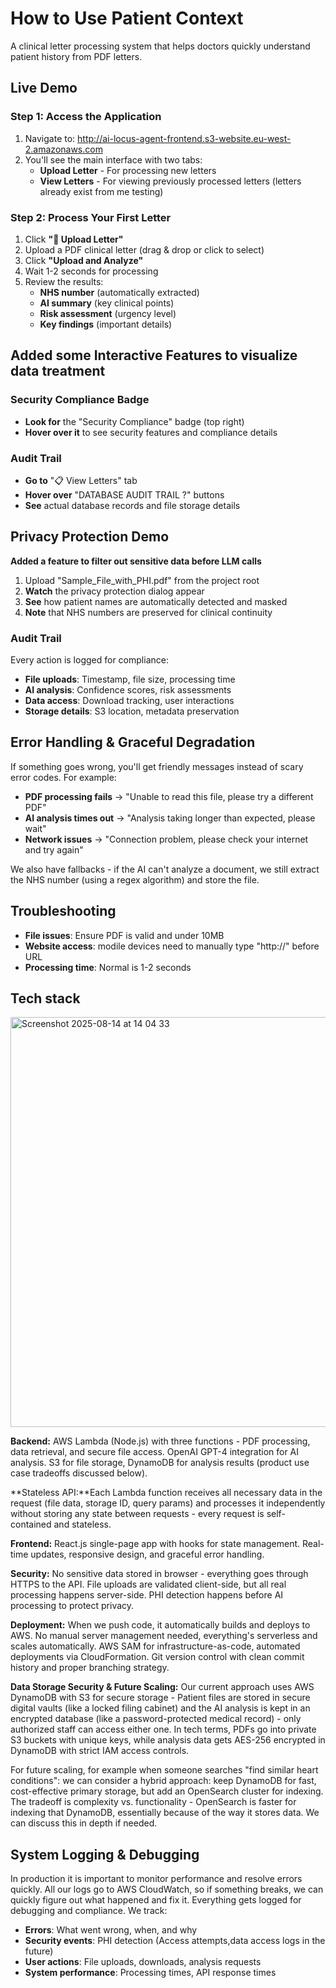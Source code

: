 # How to Use Patient Context

A clinical letter processing system that helps doctors quickly understand patient history from PDF letters.

## Live Demo
### Step 1: Access the Application

1. Navigate to: http://ai-locus-agent-frontend.s3-website.eu-west-2.amazonaws.com
2. You'll see the main interface with two tabs:
   - **Upload Letter** - For processing new letters
   - **View Letters** - For viewing previously processed letters (letters already exist from me testing)

### Step 2: Process Your First Letter
1. Click **"📄 Upload Letter"**
2. Upload a PDF clinical letter (drag & drop or click to select)
3. Click **"Upload and Analyze"**
4. Wait 1-2 seconds for processing
5. Review the results:
   - **NHS number** (automatically extracted)
   - **AI summary** (key clinical points)
   - **Risk assessment** (urgency level)
   - **Key findings** (important details)

## Added some Interactive Features to visualize data treatment

### Security Compliance Badge
- **Look for** the "Security Compliance" badge (top right)
- **Hover over it** to see security features and compliance details

### Audit Trail
- **Go to** "📋 View Letters" tab
- **Hover over** "DATABASE AUDIT TRAIL ?" buttons
- **See** actual database records and file storage details
  
## Privacy Protection Demo

**Added a feature to filter out sensitive data before LLM calls**
1. Upload "Sample_File_with_PHI.pdf" from the project root
2. **Watch** the privacy protection dialog appear
3. **See** how patient names are automatically detected and masked
4. **Note** that NHS numbers are preserved for clinical continuity

### Audit Trail
Every action is logged for compliance:
- **File uploads**: Timestamp, file size, processing time
- **AI analysis**: Confidence scores, risk assessments
- **Data access**: Download tracking, user interactions
- **Storage details**: S3 location, metadata preservation

## Error Handling & Graceful Degradation

If something goes wrong, you'll get friendly messages instead of scary error codes. For example:
- **PDF processing fails** → "Unable to read this file, please try a different PDF"
- **AI analysis times out** → "Analysis taking longer than expected, please wait"
- **Network issues** → "Connection problem, please check your internet and try again"

We also have fallbacks - if the AI can't analyze a document, we still extract the NHS number (using a regex algorithm) and store the file.

## Troubleshooting

- **File issues**: Ensure PDF is valid and under 10MB
- **Website access**: modile devices need to manually type "http://" before URL
- **Processing time**: Normal is 1-2 seconds

## Tech stack
<img width="1332" height="656" alt="Screenshot 2025-08-14 at 14 04 33" src="https://github.com/user-attachments/assets/2e4dbf69-99b4-4b1b-83e4-d23d07395d4f" />


**Backend:** AWS Lambda (Node.js) with three functions - PDF processing, data retrieval, and secure file access. OpenAI GPT-4 integration for AI analysis. S3 for file storage, DynamoDB for analysis results (product use case tradeoffs discussed below).

**Stateless API:**Each Lambda function receives all necessary data in the request (file data, storage ID, query params) and processes it independently without storing any state between requests - every request is self-contained and stateless.

**Frontend:** React.js single-page app with hooks for state management. Real-time updates, responsive design, and graceful error handling.

**Security:** No sensitive data stored in browser - everything goes through HTTPS to the API. File uploads are validated client-side, but all real processing happens server-side. PHI detection happens before AI processing to protect privacy.


**Deployment:**  When we push code, it automatically builds and deploys to AWS. No manual server management needed, everything's serverless and scales automatically. AWS SAM for infrastructure-as-code, automated deployments via CloudFormation. Git version control with clean commit history and proper branching strategy.

**Data Storage Security & Future Scaling:**
Our current approach uses AWS DynamoDB with S3 for secure storage - Patient files are stored in secure digital vaults (like a locked filing cabinet) and the AI analysis is kept in an encrypted database (like a password-protected medical record) - only authorized staff can access either one.
In tech terms, PDFs go into private S3 buckets with unique keys, while analysis data gets AES-256 encrypted in DynamoDB with strict IAM access controls. 

For future scaling, for example when someone searches "find similar heart conditions":
we can consider a hybrid approach: keep DynamoDB for fast, cost-effective primary storage, but add an OpenSearch cluster for indexing. The tradeoff is complexity vs. functionality - OpenSearch is faster for indexing that DynamoDB, essentially because of the way it stores data. We can discuss this in depth if needed.


## System Logging & Debugging
In production it is important to monitor performance and resolve errors quickly. All our logs go to AWS CloudWatch, so if something breaks, we can quickly figure out what happened and fix it.
Everything gets logged for debugging and compliance. We track:
- **Errors**: What went wrong, when, and why
- **Security events**: PHI detection  (Access attempts,data access logs in the future)
- **User actions**: File uploads, downloads, analysis requests
- **System performance**: Processing times, API response times



